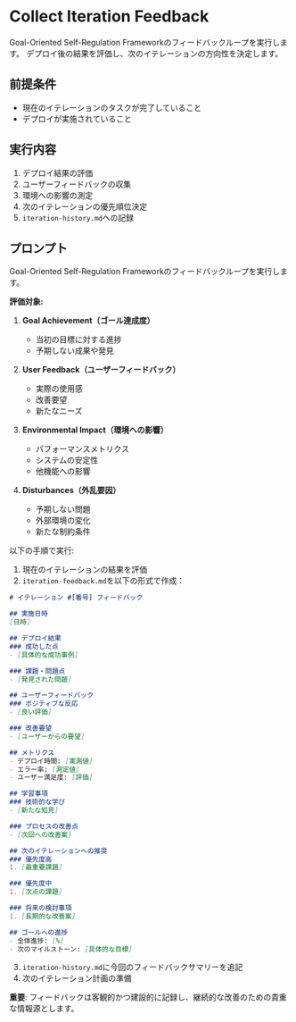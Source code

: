 # Collect Iteration Feedback

Goal-Oriented Self-Regulation Frameworkのフィードバックループを実行します。
デプロイ後の結果を評価し、次のイテレーションの方向性を決定します。

## 前提条件
- 現在のイテレーションのタスクが完了していること
- デプロイが実施されていること

## 実行内容

1. デプロイ結果の評価
2. ユーザーフィードバックの収集
3. 環境への影響の測定
4. 次のイテレーションの優先順位決定
5. `iteration-history.md`への記録

## プロンプト

Goal-Oriented Self-Regulation Frameworkのフィードバックループを実行します。

**評価対象:**
1. **Goal Achievement（ゴール達成度）**
   - 当初の目標に対する進捗
   - 予期しない成果や発見

2. **User Feedback（ユーザーフィードバック）**
   - 実際の使用感
   - 改善要望
   - 新たなニーズ

3. **Environmental Impact（環境への影響）**
   - パフォーマンスメトリクス
   - システムの安定性
   - 他機能への影響

4. **Disturbances（外乱要因）**
   - 予期しない問題
   - 外部環境の変化
   - 新たな制約条件

以下の手順で実行:

1. 現在のイテレーションの結果を評価
2. `iteration-feedback.md`を以下の形式で作成：

```markdown
# イテレーション #[番号] フィードバック

## 実施日時
[日時]

## デプロイ結果
### 成功した点
- [具体的な成功事例]

### 課題・問題点
- [発見された問題]

## ユーザーフィードバック
### ポジティブな反応
- [良い評価]

### 改善要望
- [ユーザーからの要望]

## メトリクス
- デプロイ時間: [実測値]
- エラー率: [測定値]
- ユーザー満足度: [評価]

## 学習事項
### 技術的な学び
- [新たな知見]

### プロセスの改善点
- [次回への改善案]

## 次のイテレーションへの推奨
### 優先度高
1. [最重要課題]

### 優先度中
1. [次点の課題]

### 将来の検討事項
1. [長期的な改善案]

## ゴールへの進捗
- 全体進捗: [%]
- 次のマイルストーン: [具体的な目標]
```

3. `iteration-history.md`に今回のフィードバックサマリーを追記
4. 次のイテレーション計画の準備

**重要**: フィードバックは客観的かつ建設的に記録し、継続的な改善のための貴重な情報源とします。